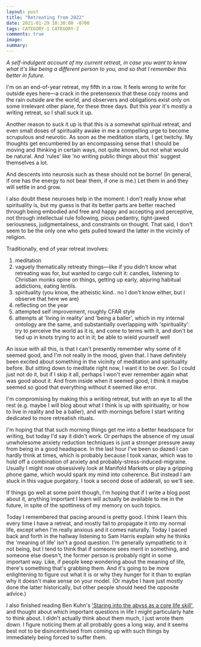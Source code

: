 ```yaml
---
layout: post
title: "Retreating from 2022"
date: 2021-01-29 10:30:00 -0700
tags: CATEGORY-1 CATEGORY-2
comments: true
image:
summary:
---
```


*A self-indulgent account of my current retreat, in case you want to know what it's like being a different person to you, and so that I remember this better in future.*

I'm on an end-of-year retreat, my fifth in a row. It feels wrong to write for outside eyes here&mdash;a crack in the pretensexxx that these cozy rooms and the rain outside are the world, and observers and obligations exist only on some irrelevant other plane, for these three days. But this year it's mostly a writing retreat, so I shall suck it up.

Another reason to suck it up is that this is a somewhat spiritual retreat, and even small doses of spirituality awake in me a compelling urge to become scrupulous and neurotic. As soon as the meditation starts, I get twitchy. My thoughts get encumbered by an encompassing sense that I should be moving and thinking in certain ways, not quite known, but not what would be natural. And 'rules' like 'no writing public things about this' suggest themselves a lot. 

And descents into neurosis such as these should not be borne! (In general, if one has the energy to not bear them, if one is me.) Let them in and they will settle in and grow. 

I also doubt these neuroses help in the moment: I don't really know what spirituality is, but my guess is that its better parts are better reached through being embodied and free and happy and accepting and perceptive, not through intellectual rule following, pious pedantry, tight-jawed seriousness, judgmentalness, and constraints on thought. That said, I don't seem to be the only one who gets pulled toward the latter in the vicinity of religion.

Traditionally, end of year retreat involves:
1. meditation
2. vaguely thematically retreaty things&mdash;like if you didn't know what retreating was for, but wanted to cargo cult it: candles, listening to Christian monks opine on things, getting up early, abjuring habitual addictions, eating lentils.
3. spirituality (you know, the atheistic kind.. no I don't know either, but I observe that here we are)
4. reflecting on the year
5. attempted self improvement, roughly CFAR style
6. attempts at 'living in reality' and 'being a baller', which in my internal ontology are the same, and substantially overlapping with 'spirituality': try to perceive the world as it is, and come to terms with it, and don't be tied up in knots trying to act in it; be able to wield yourself well

An issue with all this, is that I can't presently remember why some of it seemed good, and I'm not really in the mood, given that. I have definitely been excited about something in the vicinity of meditation and spirituality before. But sitting down to meditate right now, I want it to be over. So I could just not do it, but if I skip it all, perhaps I won't ever remember again what was good about it. And from inside when it seemed good, I think it maybe seemed so good that everything without it seemed like error.

I'm compromising by making this a writing retreat, but with an eye to all the rest (e.g. maybe I will blog about what I think is up with spirituality, or how to live in reality and be a baller), and with mornings before I start writing dedicated to more retreatish rituals. 

I'm hoping that that such morning things get me into a better headspace for writing, but today I'd say it didn't work. Or perhaps the absence of my usual unwholesome anxiety reduction techniques is just a stronger pressure away from being in a good headspace. In the last hour I've been so dazed I can hardly think at times, which is probably because I took xanax, which was to hold off a combination of anxiety and probably-stress-induced-migraine. Usually I might now obsessively look at Manifold Markets or play a gripping phone game, which would spark my mind into coherence. But instead I am stuck in this vague purgatory. I took a second dose of adderall, so we'll see. 

If things go well at some point though, I'm hoping that if I write a blog post about it, anything important I learn will actually be available to me in the future, in spite of the spottiness of my memory on such topics.

Today I remembered that pacing around is pretty good. I think I learn this every time I have a retreat, and mostly fail to propagate it into my normal life, except when I'm really anxious and it comes naturally. Today I paced back and forth in the hallway listening to Sam Harris explain why he thinks the 'meaning of life' isn't a good question. I'm generally sympathetic to it not being, but I tend to think that if someone sees merit in something, and someone else doesn't, the former person is probably right in some important way. Like, if people keep wondering about the meaning of life, there's something that's grabbing them. And it's going to be more enlightening to figure out what it is or why they hunger for it than to explan why it doesn't make sense on your model. (Or maybe I have just mostly done the latter historically, but other people should heed the opposite advice.)

I also finished reading Ben Kuhn's ['Staring into the abyss as a core life skill'](https://www.benkuhn.net/abyss/), and thought about which important questions in life I might particularly hate to think about. I didn't actually think about them much, I just wrote them down. I figure noticing them at all probably goes a long way, and it seems best not to be disincentivised from coming up with such things by immediately being forced to suffer them.







